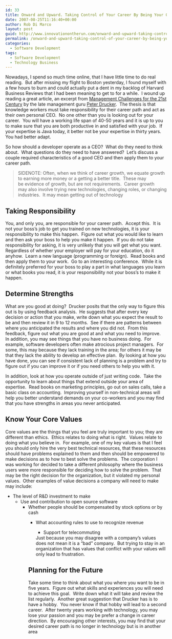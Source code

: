 ```yaml
---
id: 33
title: Onward and Upward. Taking Control of Your Career By Being Your Own CEO
date: 2007-08-25T11:16:40+00:00
author: Rob Di Marco
layout: post
guid: http://www.innovationontherun.com/onward-and-upward-taking-control-of-your-career-by-being-your-own-ceo/
permalink: /onward-and-upward-taking-control-of-your-career-by-being-your-own-ceo/
categories:
  - Software Development
tags:
  - Software Development
  - Technology Business
---
```

Nowadays, I spend so much time online, that I have little time to do real reading.&nbsp; But after missing my flight to Boston yesterday, I found myself with a few hours to burn and could actually put a dent in my backlog of Harvard Business Reviews that I had been meaning to get to for a while.&nbsp; I wound up reading a great article, an excerpt from [Management Challenges for the 21st Century](http://www.amazon.com/Management-Challenges-Century-Peter-Drucker/dp/0887309984)&nbsp;by the late management guru [Peter Drucker](http://en.wikipedia.org/wiki/Peter_Drucker).&nbsp; The thesis is that knowledge workers must take responsibility for their career path and act as their own personal CEO.&nbsp; No one other than you is looking out for your career.&nbsp; You will have a working life span of 40-50 years and it is up to you to make sure that you are both productive in and satisfied with your job.&nbsp; If your expertise is Java today, it better not be your expertise in thirty years.&nbsp; You had better adapt.

So how should a developer operate as a CEO?&nbsp; What do they need to think about.&nbsp; What questions do they need to have answered?&nbsp; Let&#8217;s discuss a couple required characteristics of a good CEO and then apply them to your career path.

> SIDENOTE: Often, when we think of career growth, we equate growth to earning more money or a getting a better title.&nbsp; These may be&nbsp;evidence of growth, but are not requirements.&nbsp; Career growth may&nbsp;also involve trying new technologies, changing roles, or changing industries.&nbsp; It may mean getting out of technology

## Taking Responsibility

You, and only you,&nbsp;are responsible for your career path.&nbsp; Accept this.&nbsp; It is not your boss&#8217;s job to get you trained on new technologies, it is your responsibility to make this happen.&nbsp; Figure out what you would like to learn and then ask your boss to help you make it happen.&nbsp; If you do not take responsibility for asking, it is very unlikely that you will get what you want.&nbsp; Regardless of whether your employer will pay for your education, do it anyhow.&nbsp; Learn a new language (programming or foreign).&nbsp; Read books and then apply them to your work.&nbsp; Go to an interesting conference.&nbsp; While it is definitely preferred for your boss to play a part in what languages you learn or what books you read, it is your responsibility not your boss&#8217;s to make it happen.

## Determine Strengths

What are you good at doing?&nbsp; Drucker posits that the only way to figure this out is by using feedback analysis.&nbsp; He suggests that after every key decision or action that you make, write down what you expect the result to be and then review it in 9 to 12 months.&nbsp; See if there are patterns between where you anticipated the results and where you did not.&nbsp; From this feedback, figure out what you are good at and&nbsp;what you need to improve.&nbsp; In addition, you may see things that you have no business doing.&nbsp; For example, software developers often make atrocious project managers.&nbsp; For some, this may because they lack training in the area; for others it may be that they lack the ability to develop an effective plan.&nbsp; By looking at how you have done, you can see if consistent lack of planning is a problem and try to figure out if you can improve it or if you need others to help you with it.

In addition, look at how you operate outside of just writing code.&nbsp; Take the opportunity to learn about things that extend outside your area of expertise.&nbsp; Read books on marketing principles, go out on sales calls, take a basic class on accounting.&nbsp; Improving yourself in non-technical areas will help you better understand demands on your co-workers and you may find that you have strengths in areas you never anticipated.

## Know Your Core Values

Core values are the things that you feel are truly important to you; they are different than ethics.&nbsp; Ethics relates to doing what is right.&nbsp; Values relate to doing what you believe in.&nbsp; For example, one of my key values is that I feel you should only hire the very best technical resources, that these resources should have problems explained to them and then should be empowered to make decisions as to how to best solve the problems.&nbsp; The corporation I was working for decided to take a different philosophy where the business users were more responsible for deciding how to solve the problem.&nbsp; That may be the right decision for the organization, but it violated my personal values.&nbsp; Other examples of value decisions a company will need to&nbsp;make may include:

  * The level of R&D investment to make 
      * Use and contribution to open source software 
          * Whether people should be compensated by stock options or by cash 
              * What accounting rules to use to recognize revenue 
                  * Support for telecommuting</ul> 
                Just because you may disagree with a company&#8217;s values does not mean it is a &#8220;bad&#8221; company.&nbsp; But trying to stay in an organization that has values that conflict with your values will only lead to frustration.
                
                ## Planning for the Future
                
                Take some time to think about what you where you want to be in five years.&nbsp; Figure out what skills and experiences you will need to achieve this goal.&nbsp; Write down what it will take and review the list regularly.&nbsp; Another great suggestion that Drucker has is to have a hobby.&nbsp; You never know if that hobby will lead to a second career.&nbsp; After twenty years working with technology, you may lose your passion and you may be prefer a change in career direction.&nbsp; By encouraging other interests, you may find that your desired career path is no longer in technology but is in another area